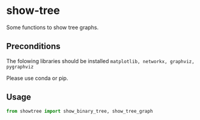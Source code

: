 # show-tree
Some functions to show tree graphs.

Preconditions
-------------
The folowing libraries should be installed
`matplotlib, networkx, graphviz, pygraphviz`

Please use conda or pip.

Usage
-----
```python
from showtree import show_binary_tree, show_tree_graph
```

